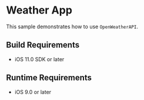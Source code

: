 # Weather App

This sample demonstrates how to use `OpenWeatherAPI`.

## Build Requirements
+ iOS 11.0 SDK or later

## Runtime Requirements
+ iOS 9.0 or later


